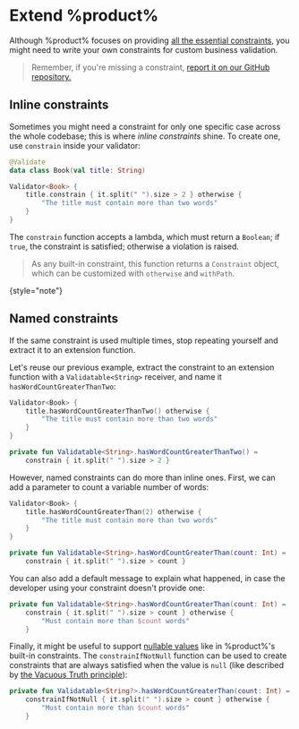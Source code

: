 # Extend %product%

Although %product% focuses on providing [all the essential constraints](constraints-reference.md), you might need to
write your own constraints for custom business validation.

> Remember, if you're missing a constraint, [report it on our GitHub repository.](%github_product_url%/issues)

## Inline constraints

Sometimes you might need a constraint for only one specific case across the whole codebase; this is where _inline
constraints_ shine. To create one, use `constrain` inside your validator:

```kotlin
@Validate
data class Book(val title: String)

Validator<Book> {
    title.constrain { it.split(" ").size > 2 } otherwise {
        "The title must contain more than two words"
    }
}
```

The `constrain` function accepts a lambda, which must return a `Boolean`; if `true`, the constraint is satisfied;
otherwise a violation is raised.

> As any built-in constraint, this function returns a `Constraint` object, which can be customized with `otherwise` and
> `withPath`.

{style="note"}

## Named constraints

If the same constraint is used multiple times, stop repeating yourself and extract it to an extension function.

Let's reuse our previous example, extract the constraint to an extension function with a `Validatable<String>`
receiver, and name it `hasWordCountGreaterThanTwo`:

```kotlin
Validator<Book> {
    title.hasWordCountGreaterThanTwo() otherwise {
        "The title must contain more than two words"
    }
}

private fun Validatable<String>.hasWordCountGreaterThanTwo() =
    constrain { it.split(" ").size > 2 }
```

However, named constraints can do more than inline ones. First, we can add a parameter to count a variable number of
words:

```kotlin
Validator<Book> {
    title.hasWordCountGreaterThan(2) otherwise {
        "The title must contain more than two words"
    }
}

private fun Validatable<String>.hasWordCountGreaterThan(count: Int) =
    constrain { it.split(" ").size > count }
```

You can also add a default message to explain what happened, in case the developer using your constraint doesn't provide
one:

```kotlin
private fun Validatable<String>.hasWordCountGreaterThan(count: Int) =
    constrain { it.split(" ").size > count } otherwise {
        "Must contain more than $count words"
    }
```

Finally, it might be useful to support [nullable values](harness-the-dsl.md#use-nullable-types) like in %product%'s
built-in constraints. The
`constrainIfNotNull` function can be used to create constraints that are always satisfied when the value is `null`
(like described by [the Vacuous Truth principle](https://en.wikipedia.org/wiki/Vacuous_truth#In_computer_programming)):

```kotlin
private fun Validatable<String?>.hasWordCountGreaterThan(count: Int) =
    constrainIfNotNull { it.split(" ").size > count } otherwise {
        "Must contain more than $count words"
    }
```
